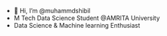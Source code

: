 - 👋 Hi, I’m @muhammdshibil
- M Tech Data Science Student @AMRITA University
- Data Science & Machine learning Enthusiast 

<!---
muhammdshibil/muhammdshibil is a ✨ special ✨ repository because its `README.md` (this file) appears on your GitHub profile.
You can click the Preview link to take a look at your changes.
--->
